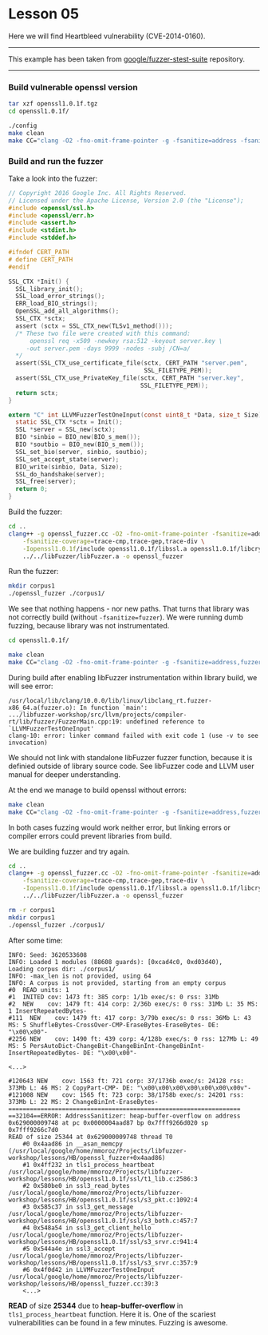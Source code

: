 # Lesson 05

Here we will find Heartbleed vulnerability (CVE-2014-0160).

***
This example has been taken from [google/fuzzer-stest-suite] repository.
***


### Build vulnerable openssl version

```bash
tar xzf openssl1.0.1f.tgz
cd openssl1.0.1f/

./config
make clean
make CC="clang -O2 -fno-omit-frame-pointer -g -fsanitize=address -fsanitize-coverage=trace-cmp,trace-gep,trace-div" -j4
```

### Build and run the fuzzer

Take a look into the fuzzer:

```c
// Copyright 2016 Google Inc. All Rights Reserved.
// Licensed under the Apache License, Version 2.0 (the "License");
#include <openssl/ssl.h>
#include <openssl/err.h>
#include <assert.h>
#include <stdint.h>
#include <stddef.h>

#ifndef CERT_PATH
# define CERT_PATH
#endif

SSL_CTX *Init() {
  SSL_library_init();
  SSL_load_error_strings();
  ERR_load_BIO_strings();
  OpenSSL_add_all_algorithms();
  SSL_CTX *sctx;
  assert (sctx = SSL_CTX_new(TLSv1_method()));
  /* These two file were created with this command:
      openssl req -x509 -newkey rsa:512 -keyout server.key \
     -out server.pem -days 9999 -nodes -subj /CN=a/
  */
  assert(SSL_CTX_use_certificate_file(sctx, CERT_PATH "server.pem",
                                      SSL_FILETYPE_PEM));
  assert(SSL_CTX_use_PrivateKey_file(sctx, CERT_PATH "server.key",
                                     SSL_FILETYPE_PEM));
  return sctx;
}

extern "C" int LLVMFuzzerTestOneInput(const uint8_t *Data, size_t Size) {
  static SSL_CTX *sctx = Init();
  SSL *server = SSL_new(sctx);
  BIO *sinbio = BIO_new(BIO_s_mem());
  BIO *soutbio = BIO_new(BIO_s_mem());
  SSL_set_bio(server, sinbio, soutbio);
  SSL_set_accept_state(server);
  BIO_write(sinbio, Data, Size);
  SSL_do_handshake(server);
  SSL_free(server);
  return 0;
}
```

Build the fuzzer:

```bash
cd ..
clang++ -g openssl_fuzzer.cc -O2 -fno-omit-frame-pointer -fsanitize=address,fuzzer \
    -fsanitize-coverage=trace-cmp,trace-gep,trace-div \
    -Iopenssl1.0.1f/include openssl1.0.1f/libssl.a openssl1.0.1f/libcrypto.a \
    ../../libFuzzer/libFuzzer.a -o openssl_fuzzer
```

Run the fuzzer:

```bash
mkdir corpus1
./openssl_fuzzer ./corpus1/
```

We see that nothing happens - nor new paths. That turns that library was not correctly build (without `-fsanitize=fuzzer`).
We were running dumb fuzzing, because library was not instrumentated.

```bash
cd openssl1.0.1f/

make clean
make CC="clang -O2 -fno-omit-frame-pointer -g -fsanitize=address,fuzzer -fsanitize-coverage=trace-cmp,trace-gep,trace-div" -j4
```

During build after enabling libFuzzer instrumentation within library build, we will see error:
```
/usr/local/lib/clang/10.0.0/lib/linux/libclang_rt.fuzzer-x86_64.a(fuzzer.o): In function `main':
.../libfuzzer-workshop/src/llvm/projects/compiler-rt/lib/fuzzer/FuzzerMain.cpp:19: undefined reference to `LLVMFuzzerTestOneInput'
clang-10: error: linker command failed with exit code 1 (use -v to see invocation)
```

We should not link with standalone libFuzzer fuzzer function, because it is definied outside of library source code.
See libFuzzer code and LLVM user manual for deeper understanding.

At the end we manage to build openssl without errors:

```bash
make clean
make CC="clang -O2 -fno-omit-frame-pointer -g -fsanitize=address,fuzzer-no-link -fsanitize-coverage=trace-cmp,trace-gep,trace-div" -j4
```

In both cases fuzzing would work neither error, but linking errors or compiler errors could prevent libraries from build.

We are building fuzzer and try again.

```bash
cd ..
clang++ -g openssl_fuzzer.cc -O2 -fno-omit-frame-pointer -fsanitize=address,fuzzer \
    -fsanitize-coverage=trace-cmp,trace-gep,trace-div \
    -Iopenssl1.0.1f/include openssl1.0.1f/libssl.a openssl1.0.1f/libcrypto.a \
    ../../libFuzzer/libFuzzer.a -o openssl_fuzzer

rm -r corpus1
mkdir corpus1
./openssl_fuzzer ./corpus1/
```

After some time:

```
INFO: Seed: 3620533608
INFO: Loaded 1 modules (88608 guards): [0xcad4c0, 0xd03d40), 
Loading corpus dir: ./corpus1/
INFO: -max_len is not provided, using 64
INFO: A corpus is not provided, starting from an empty corpus
#0  READ units: 1
#1  INITED cov: 1473 ft: 385 corp: 1/1b exec/s: 0 rss: 31Mb
#2  NEW    cov: 1479 ft: 414 corp: 2/36b exec/s: 0 rss: 31Mb L: 35 MS: 1 InsertRepeatedBytes-
#111  NEW    cov: 1479 ft: 417 corp: 3/79b exec/s: 0 rss: 36Mb L: 43 MS: 5 ShuffleBytes-CrossOver-CMP-EraseBytes-EraseBytes- DE: "\x00\x00"-
#2256 NEW    cov: 1490 ft: 439 corp: 4/128b exec/s: 0 rss: 127Mb L: 49 MS: 5 PersAutoDict-ChangeBit-ChangeBinInt-ChangeBinInt-InsertRepeatedBytes- DE: "\x00\x00"-

<...>

#120643 NEW    cov: 1563 ft: 721 corp: 37/1736b exec/s: 24128 rss: 373Mb L: 46 MS: 2 CopyPart-CMP- DE: "\x00\x00\x00\x00\x00\x00\x00v"-
#121008 NEW    cov: 1565 ft: 723 corp: 38/1758b exec/s: 24201 rss: 373Mb L: 22 MS: 2 ChangeBinInt-EraseBytes-
=================================================================
==32104==ERROR: AddressSanitizer: heap-buffer-overflow on address 0x629000009748 at pc 0x0000004aad87 bp 0x7fff9266d020 sp 0x7fff9266c7d0
READ of size 25344 at 0x629000009748 thread T0
    #0 0x4aad86 in __asan_memcpy (/usr/local/google/home/mmoroz/Projects/libfuzzer-workshop/lessons/HB/openssl_fuzzer+0x4aad86)
    #1 0x4ff232 in tls1_process_heartbeat /usr/local/google/home/mmoroz/Projects/libfuzzer-workshop/lessons/HB/openssl1.0.1f/ssl/t1_lib.c:2586:3
    #2 0x580be0 in ssl3_read_bytes /usr/local/google/home/mmoroz/Projects/libfuzzer-workshop/lessons/HB/openssl1.0.1f/ssl/s3_pkt.c:1092:4
    #3 0x585c37 in ssl3_get_message /usr/local/google/home/mmoroz/Projects/libfuzzer-workshop/lessons/HB/openssl1.0.1f/ssl/s3_both.c:457:7
    #4 0x548a54 in ssl3_get_client_hello /usr/local/google/home/mmoroz/Projects/libfuzzer-workshop/lessons/HB/openssl1.0.1f/ssl/s3_srvr.c:941:4
    #5 0x544a4e in ssl3_accept /usr/local/google/home/mmoroz/Projects/libfuzzer-workshop/lessons/HB/openssl1.0.1f/ssl/s3_srvr.c:357:9
    #6 0x4f0d42 in LLVMFuzzerTestOneInput /usr/local/google/home/mmoroz/Projects/libfuzzer-workshop/lessons/HB/openssl_fuzzer.cc:39:3
    <...>
```

**READ** of size **25344** due to  **heap-buffer-overflow** in 
`tls1_process_heartbeat` function. Here it is. One of the scariest
vulnerabilities can be found in a few minutes. Fuzzing is awesome.


[Heartbleed]: https://en.wikipedia.org/wiki/Heartbleed
[google/fuzzer-stest-suite]: https://github.com/google/fuzzer-test-suite/blob/master/tutorial/libFuzzerTutorial.md#heartbleed